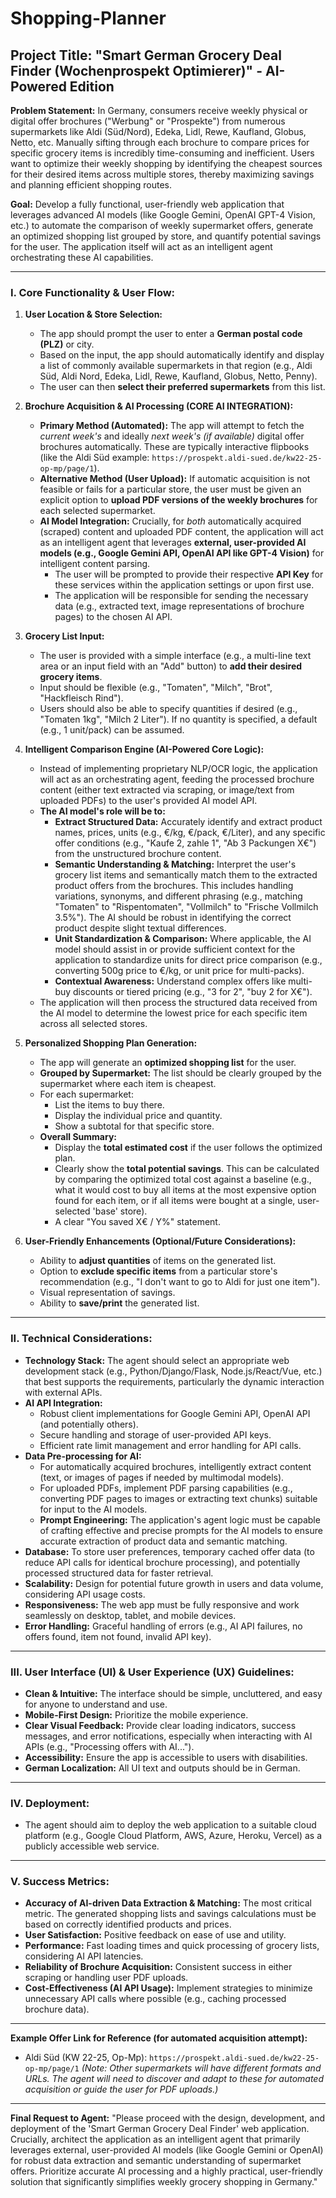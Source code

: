 # Shopping-Planner



## **Project Title: "Smart German Grocery Deal Finder (Wochenprospekt Optimierer)" - AI-Powered Edition**

**Problem Statement:**
In Germany, consumers receive weekly physical or digital offer brochures ("Werbung" or "Prospekte") from numerous supermarkets like Aldi (Süd/Nord), Edeka, Lidl, Rewe, Kaufland, Globus, Netto, etc. Manually sifting through each brochure to compare prices for specific grocery items is incredibly time-consuming and inefficient. Users want to optimize their weekly shopping by identifying the cheapest sources for their desired items across multiple stores, thereby maximizing savings and planning efficient shopping routes.

**Goal:**
Develop a fully functional, user-friendly web application that leverages advanced AI models (like Google Gemini, OpenAI GPT-4 Vision, etc.) to automate the comparison of weekly supermarket offers, generate an optimized shopping list grouped by store, and quantify potential savings for the user. The application itself will act as an intelligent agent orchestrating these AI capabilities.

---

### **I. Core Functionality & User Flow:**

1.  **User Location & Store Selection:**
    *   The app should prompt the user to enter a **German postal code (PLZ)** or city.
    *   Based on the input, the app should automatically identify and display a list of commonly available supermarkets in that region (e.g., Aldi Süd, Aldi Nord, Edeka, Lidl, Rewe, Kaufland, Globus, Netto, Penny).
    *   The user can then **select their preferred supermarkets** from this list.

2.  **Brochure Acquisition & AI Processing (CORE AI INTEGRATION):**
    *   **Primary Method (Automated):** The app will attempt to fetch the *current week's* and ideally *next week's (if available)* digital offer brochures automatically. These are typically interactive flipbooks (like the Aldi Süd example: `https://prospekt.aldi-sued.de/kw22-25-op-mp/page/1`).
    *   **Alternative Method (User Upload):** If automatic acquisition is not feasible or fails for a particular store, the user must be given an explicit option to **upload PDF versions of the weekly brochures** for each selected supermarket.
    *   **AI Model Integration:** Crucially, for *both* automatically acquired (scraped) content and uploaded PDF content, the application will act as an intelligent agent that leverages **external, user-provided AI models (e.g., Google Gemini API, OpenAI API like GPT-4 Vision)** for intelligent content parsing.
        *   The user will be prompted to provide their respective **API Key** for these services within the application settings or upon first use.
        *   The application will be responsible for sending the necessary data (e.g., extracted text, image representations of brochure pages) to the chosen AI API.

3.  **Grocery List Input:**
    *   The user is provided with a simple interface (e.g., a multi-line text area or an input field with an "Add" button) to **add their desired grocery items**.
    *   Input should be flexible (e.g., "Tomaten", "Milch", "Brot", "Hackfleisch Rind").
    *   Users should also be able to specify quantities if desired (e.g., "Tomaten 1kg", "Milch 2 Liter"). If no quantity is specified, a default (e.g., 1 unit/pack) can be assumed.

4.  **Intelligent Comparison Engine (AI-Powered Core Logic):**
    *   Instead of implementing proprietary NLP/OCR logic, the application will act as an orchestrating agent, feeding the processed brochure content (either text extracted via scraping, or image/text from uploaded PDFs) to the user's provided AI model API.
    *   **The AI model's role will be to:**
        *   **Extract Structured Data:** Accurately identify and extract product names, prices, units (e.g., €/kg, €/pack, €/Liter), and any specific offer conditions (e.g., "Kaufe 2, zahle 1", "Ab 3 Packungen X€") from the unstructured brochure content.
        *   **Semantic Understanding & Matching:** Interpret the user's grocery list items and semantically match them to the extracted product offers from the brochures. This includes handling variations, synonyms, and different phrasing (e.g., matching "Tomaten" to "Rispentomaten", "Vollmilch" to "Frische Vollmilch 3.5%"). The AI should be robust in identifying the correct product despite slight textual differences.
        *   **Unit Standardization & Comparison:** Where applicable, the AI model should assist in or provide sufficient context for the application to standardize units for direct price comparison (e.g., converting 500g price to €/kg, or unit price for multi-packs).
        *   **Contextual Awareness:** Understand complex offers like multi-buy discounts or tiered pricing (e.g., "3 for 2", "buy 2 for X€").
    *   The application will then process the structured data received from the AI model to determine the lowest price for each specific item across all selected stores.

5.  **Personalized Shopping Plan Generation:**
    *   The app will generate an **optimized shopping list** for the user.
    *   **Grouped by Supermarket:** The list should be clearly grouped by the supermarket where each item is cheapest.
    *   For each supermarket:
        *   List the items to buy there.
        *   Display the individual price and quantity.
        *   Show a subtotal for that specific store.
    *   **Overall Summary:**
        *   Display the **total estimated cost** if the user follows the optimized plan.
        *   Clearly show the **total potential savings**. This can be calculated by comparing the optimized total cost against a baseline (e.g., what it would cost to buy all items at the most expensive option found for each item, or if all items were bought at a single, user-selected 'base' store).
        *   A clear "You saved X€ / Y%" statement.

6.  **User-Friendly Enhancements (Optional/Future Considerations):**
    *   Ability to **adjust quantities** of items on the generated list.
    *   Option to **exclude specific items** from a particular store's recommendation (e.g., "I don't want to go to Aldi for just one item").
    *   Visual representation of savings.
    *   Ability to **save/print** the generated list.

---

### **II. Technical Considerations:**

*   **Technology Stack:** The agent should select an appropriate web development stack (e.g., Python/Django/Flask, Node.js/React/Vue, etc.) that best supports the requirements, particularly the dynamic interaction with external APIs.
*   **AI API Integration:**
    *   Robust client implementations for Google Gemini API, OpenAI API (and potentially others).
    *   Secure handling and storage of user-provided API keys.
    *   Efficient rate limit management and error handling for API calls.
*   **Data Pre-processing for AI:**
    *   For automatically acquired brochures, intelligently extract content (text, or images of pages if needed by multimodal models).
    *   For uploaded PDFs, implement PDF parsing capabilities (e.g., converting PDF pages to images or extracting text chunks) suitable for input to the AI models.
    *   **Prompt Engineering:** The application's agent logic must be capable of crafting effective and precise prompts for the AI models to ensure accurate extraction of product data and semantic matching.
*   **Database:** To store user preferences, temporary cached offer data (to reduce API calls for identical brochure processing), and potentially processed structured data for faster retrieval.
*   **Scalability:** Design for potential future growth in users and data volume, considering API usage costs.
*   **Responsiveness:** The web app must be fully responsive and work seamlessly on desktop, tablet, and mobile devices.
*   **Error Handling:** Graceful handling of errors (e.g., AI API failures, no offers found, item not found, invalid API key).

---

### **III. User Interface (UI) & User Experience (UX) Guidelines:**

*   **Clean & Intuitive:** The interface should be simple, uncluttered, and easy for anyone to understand and use.
*   **Mobile-First Design:** Prioritize the mobile experience.
*   **Clear Visual Feedback:** Provide clear loading indicators, success messages, and error notifications, especially when interacting with AI APIs (e.g., "Processing offers with AI...").
*   **Accessibility:** Ensure the app is accessible to users with disabilities.
*   **German Localization:** All UI text and outputs should be in German.

---

### **IV. Deployment:**

*   The agent should aim to deploy the web application to a suitable cloud platform (e.g., Google Cloud Platform, AWS, Azure, Heroku, Vercel) as a publicly accessible web service.

---

### **V. Success Metrics:**

*   **Accuracy of AI-driven Data Extraction & Matching:** The most critical metric. The generated shopping lists and savings calculations must be based on correctly identified products and prices.
*   **User Satisfaction:** Positive feedback on ease of use and utility.
*   **Performance:** Fast loading times and quick processing of grocery lists, considering AI API latencies.
*   **Reliability of Brochure Acquisition:** Consistent success in either scraping or handling user PDF uploads.
*   **Cost-Effectiveness (AI API Usage):** Implement strategies to minimize unnecessary API calls where possible (e.g., caching processed brochure data).

---

**Example Offer Link for Reference (for automated acquisition attempt):**
*   Aldi Süd (KW 22-25, Op-Mp): `https://prospekt.aldi-sued.de/kw22-25-op-mp/page/1`
    *(Note: Other supermarkets will have different formats and URLs. The agent will need to discover and adapt to these for automated acquisition or guide the user for PDF uploads.)*

---

**Final Request to Agent:**
"Please proceed with the design, development, and deployment of the 'Smart German Grocery Deal Finder' web application. Crucially, architect the application as an intelligent agent that primarily leverages external, user-provided AI models (like Google Gemini or OpenAI) for robust data extraction and semantic understanding of supermarket offers. Prioritize accurate AI processing and a highly practical, user-friendly solution that significantly simplifies weekly grocery shopping in Germany."
